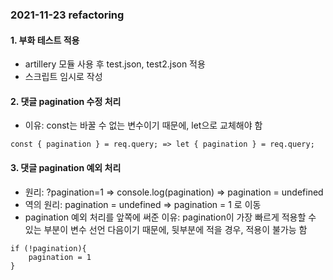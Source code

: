 ### 2021-11-23 refactoring

#### 1. 부화 테스트 적용

- artillery 모듈 사용 후 test.json, test2.json 적용
- 스크립트 임시로 작성

#### 2. 댓글 pagination 수정 처리

- 이유: const는 바꿀 수 없는 변수이기 때문에, let으로 교체해야 함

```
const { pagination } = req.query; => let { pagination } = req.query;
```

#### 3. 댓글 pagination 예외 처리 

- 원리: ?pagination=1 => console.log(pagination) => pagination = undefined
- 역의 원리: pagination = undefined => pagination = 1 로 이동
- pagination 예외 처리를 앞쪽에 써준 이유: 
    pagination이 가장 빠르게 적용할 수 있는 부분이 변수 선언 다음이기 때문에, 뒷부분에 적을 경우, 적용이 불가능 함

```
if (!pagination){
    pagination = 1
}
```